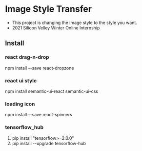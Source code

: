# Image Style Transfer

- This project is changing the image style to the style you want.
- 2021 Silicon Velley Winter Online Internship

## Install

### react drag-n-drop
npm install --save react-dropzone

### react ui style
npm install semantic-ui-react semantic-ui-css

### loading icon
npm install --save react-spinners

### tensorflow_hub
1. pip install "tensorflow>=2.0.0"
2. pip install --upgrade tensorflow-hub

